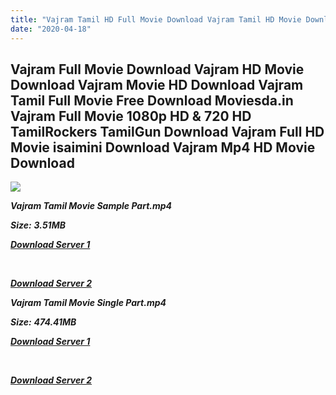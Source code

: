 ```yaml
---
title: "Vajram Tamil HD Full Movie Download Vajram Tamil HD Movie Download"
date: "2020-04-18"
---
```


## Vajram Full Movie Download Vajram HD Movie Download Vajram Movie HD Download Vajram Tamil Full Movie Free Download Moviesda.in Vajram Full Movie 1080p HD & 720 HD TamilRockers TamilGun Download Vajram Full HD Movie isaimini Download Vajram Mp4 HD Movie Download

![](https://images.moviebuff.com/607de0cb-2db9-4e18-8d56-1ad5bf2083ba?w=1000)

**_Vajram Tamil Movie Sample Part.mp4_**

**_Size:_** **_3.51MB_**

**_[Download Server 1](http://s4.uptofiles.net//files/Tamil{300377c8a1a3ba2999b4bbe3381b1ea1a812b0b70d21946c68d529294a5c2999}202015{300377c8a1a3ba2999b4bbe3381b1ea1a812b0b70d21946c68d529294a5c2999}20Movies/Vajram{300377c8a1a3ba2999b4bbe3381b1ea1a812b0b70d21946c68d529294a5c2999}20(2015)/Vajram{300377c8a1a3ba2999b4bbe3381b1ea1a812b0b70d21946c68d529294a5c2999}20(640x360)/Vajram{300377c8a1a3ba2999b4bbe3381b1ea1a812b0b70d21946c68d529294a5c2999}20HD{300377c8a1a3ba2999b4bbe3381b1ea1a812b0b70d21946c68d529294a5c2999}20Sample.mp4)_**

**_[  
](http://s4.uptofiles.net//files/Tamil{300377c8a1a3ba2999b4bbe3381b1ea1a812b0b70d21946c68d529294a5c2999}202015{300377c8a1a3ba2999b4bbe3381b1ea1a812b0b70d21946c68d529294a5c2999}20Movies/Vajram{300377c8a1a3ba2999b4bbe3381b1ea1a812b0b70d21946c68d529294a5c2999}20(2015)/Vajram{300377c8a1a3ba2999b4bbe3381b1ea1a812b0b70d21946c68d529294a5c2999}20(640x360)/Vajram{300377c8a1a3ba2999b4bbe3381b1ea1a812b0b70d21946c68d529294a5c2999}20HD{300377c8a1a3ba2999b4bbe3381b1ea1a812b0b70d21946c68d529294a5c2999}20Sample.mp4)_**

**_[Download Server 2](http://s4.uptofiles.net//files/Tamil{300377c8a1a3ba2999b4bbe3381b1ea1a812b0b70d21946c68d529294a5c2999}202015{300377c8a1a3ba2999b4bbe3381b1ea1a812b0b70d21946c68d529294a5c2999}20Movies/Vajram{300377c8a1a3ba2999b4bbe3381b1ea1a812b0b70d21946c68d529294a5c2999}20(2015)/Vajram{300377c8a1a3ba2999b4bbe3381b1ea1a812b0b70d21946c68d529294a5c2999}20(640x360)/Vajram{300377c8a1a3ba2999b4bbe3381b1ea1a812b0b70d21946c68d529294a5c2999}20HD{300377c8a1a3ba2999b4bbe3381b1ea1a812b0b70d21946c68d529294a5c2999}20Sample.mp4)_**

**_Vajram Tamil Movie Single Part.mp4_**

**_Size:_** **_474.41MB_**

**_[Download Server 1](http://s4.uptofiles.net//files/Tamil{300377c8a1a3ba2999b4bbe3381b1ea1a812b0b70d21946c68d529294a5c2999}202015{300377c8a1a3ba2999b4bbe3381b1ea1a812b0b70d21946c68d529294a5c2999}20Movies/Vajram{300377c8a1a3ba2999b4bbe3381b1ea1a812b0b70d21946c68d529294a5c2999}20(2015)/Vajram{300377c8a1a3ba2999b4bbe3381b1ea1a812b0b70d21946c68d529294a5c2999}20(640x360)/Vajram{300377c8a1a3ba2999b4bbe3381b1ea1a812b0b70d21946c68d529294a5c2999}20HD.mp4)_**

**_[  
](http://s4.uptofiles.net//files/Tamil{300377c8a1a3ba2999b4bbe3381b1ea1a812b0b70d21946c68d529294a5c2999}202015{300377c8a1a3ba2999b4bbe3381b1ea1a812b0b70d21946c68d529294a5c2999}20Movies/Vajram{300377c8a1a3ba2999b4bbe3381b1ea1a812b0b70d21946c68d529294a5c2999}20(2015)/Vajram{300377c8a1a3ba2999b4bbe3381b1ea1a812b0b70d21946c68d529294a5c2999}20(640x360)/Vajram{300377c8a1a3ba2999b4bbe3381b1ea1a812b0b70d21946c68d529294a5c2999}20HD.mp4)_**

**_[Download Server 2](http://s4.uptofiles.net//files/Tamil{300377c8a1a3ba2999b4bbe3381b1ea1a812b0b70d21946c68d529294a5c2999}202015{300377c8a1a3ba2999b4bbe3381b1ea1a812b0b70d21946c68d529294a5c2999}20Movies/Vajram{300377c8a1a3ba2999b4bbe3381b1ea1a812b0b70d21946c68d529294a5c2999}20(2015)/Vajram{300377c8a1a3ba2999b4bbe3381b1ea1a812b0b70d21946c68d529294a5c2999}20(640x360)/Vajram{300377c8a1a3ba2999b4bbe3381b1ea1a812b0b70d21946c68d529294a5c2999}20HD.mp4)_**
